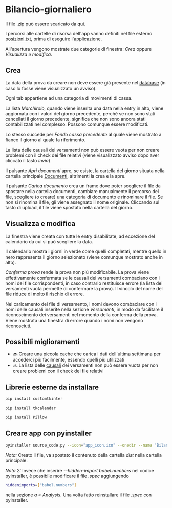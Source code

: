 # Bilancio-giornaliero
Il file .zip può essere scaricato da [qui](https://www.mediafire.com/file/u9iygsn034gcjel/Bilancio_giornaliero.zip/file).

I percorsi alle cartelle di risorsa dell'app vanno definiti nel file esterno [posizioni.txt](posizioni.txt), prima di eseguire l'applicazione.

All'apertura vengono mostrate due categorie di finestra: <i>Crea</i> oppure <i>Visualizza e modifica</i>.

## Crea
La data della prova da creare non deve essere già presente nel [database](Database/README.md) (in caso lo fosse viene visualizzato un avviso).

Ogni tab appartiene ad una categoria di movimenti di cassa.

La lista <i>Marchirolo</i>, quando viene inserita una data nella entry in alto, viene aggiornata con i valori del giorno precedente, perché se non sono stati cancellati il giorno precedente, significa che non sono ancora stati contabilizzati nel complesso. Possono comunque essere modificati.

Lo stesso succede per <i>Fondo cassa precedente</i> al quale viene mostrato a fianco il giorno al quale fa riferimento.

La lista delle causali dei versamenti non può essere vuota per non creare problemi con il check dei file relativi (viene visualizzato avviso dopo aver cliccato il tasto <i>Invia</i>)

Il pulsante <i>Apri documenti</i> apre, se esiste, la cartella del giorno situata nella cartella principale [Documenti](Documenti/README.md), altrimenti la crea e la apre.

Il pulsante <i>Carica documento</i> crea un frame dove poter scegliere il file da spostare nella cartella documenti, cambiare manualmente il percorso del file, scegliere (o creare) una categoria di documento e rinominare il file.
Se non si rinomina il file, gli viene assegnato il nome originale.
Cliccando sul tasto di upload, il file viene spostato nella cartella del giorno.


## Visualizza e modifica
La finestra viene creata con tutte le entry disabilitate, ad eccezione del calendario da cui si può scegliere la data.

Il calendario mostra i giorni in verde come quelli completati, mentre quello in nero rappresenta il giorno selezionato (viene comunque mostrato anche in alto).

<i>Conferma prova</i> rende la prova non più modificabile.
La prova viene effettivamente confermata se le causali dei versamenti combaciano con i nomi dei file corrispondenti, in caso contrario restituisce errore (la lista dei versamenti vuota permette di confermare la prova).
Il vincolo del nome del file riduce di molto il rischio di errore.

Nel caricamento dei file di versamento, i nomi devono combaciare con i nomi delle causali inserite nella sezione <i>Versamenti</i>, in modo da facilitare il riconoscimento dei versamenti nel momento della conferma della prova. Viene mostrata una finestra di errore quando i nomi non vengono riconosciuti.

## Possibili miglioramenti 
* 🔜 Creare una piccola cache che carica i dati dell'ultima settimana per accederci più facilmente, essendo quelli più utilizzati
* 🔜 La lista delle <u>causali</u> dei versamenti non può essere vuota per non creare problemi con il check dei file relativi

## Librerie esterne da installare
```sh
pip install customtkinter
```

```sh
pip install tkcalendar
```

```sh
pip install Pillow
```

## Creare app con pyinstaller
```sh
pyinstaller source_code.py --icon="app_icon.ico" --onedir --name "Bilancio giornaliero" --noconsole --hidden-import babel.numbers
```
<i>Nota:</i>
Creato il file, va spostato il contenuto della cartella <i>dist</i> nella cartella principale.

<i>Nota 2:</i>
Invece che inserire <i>--hidden-import babel.numbers</i> nel codice pyinstaller, è possibile modificare il file <i>.spec</i> aggiungendo
```sh
hiddenimports=["babel.numbers"]
```
nella sezione <i>a = Analysis</i>. Una volta fatto reinstallare il file <i>.spec</i> con pyinstaller.
